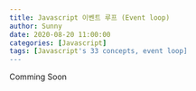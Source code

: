 ```yaml
---
title: Javascript 이벤트 루프 (Event loop)
author: Sunny
date: 2020-08-20 11:00:00
categories: [Javascript]
tags: [Javascript's 33 concepts, event loop]
---
```


Comming Soon 